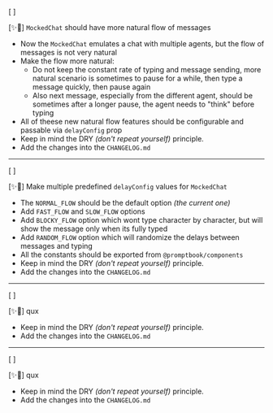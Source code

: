 [ ]

[✨🎯] `MockedChat` should have more natural flow of messages

-   Now the `MockedChat` emulates a chat with multiple agents, but the flow of messages is not very natural
-   Make the flow more natural:
    -   Do not keep the constant rate of typing and message sending, more natural scenario is sometimes to pause for a while, then type a message quickly, then pause again
    -   Also next message, especially from the different agent, should be sometimes after a longer pause, the agent needs to "think" before typing
-   All of theese new natural flow features should be configurable and passable via `delayConfig` prop
-   Keep in mind the DRY _(don't repeat yourself)_ principle.
-   Add the changes into the `CHANGELOG.md`

---

[ ]

[✨🎯] Make multiple predefined `delayConfig` values for `MockedChat`

-   The `NORMAL_FLOW` should be the default option _(the current one)_
-   Add `FAST_FLOW` and `SLOW_FLOW` options
-   Add `BLOCKY_FLOW` option which wont type character by character, but will show the message only when its fully typed
-   Add `RANDOM_FLOW` option which will randomize the delays between messages and typing
-   All the constants should be exported from `@promptbook/components`
-   Keep in mind the DRY _(don't repeat yourself)_ principle.
-   Add the changes into the `CHANGELOG.md`

---

[ ]

[✨🎯] qux

-   Keep in mind the DRY _(don't repeat yourself)_ principle.
-   Add the changes into the `CHANGELOG.md`

---

[ ]

[✨🎯] qux

-   Keep in mind the DRY _(don't repeat yourself)_ principle.
-   Add the changes into the `CHANGELOG.md`
